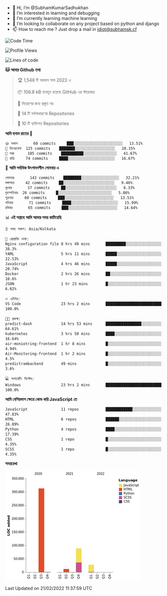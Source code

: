 - 👋 Hi, I’m @SubhamKumarSadhukhan
- 👀 I’m interested in learning and debugging
- 🌱 I’m currently learning machine learning
- 💞️ I’m looking to collaborate on any project based on python and django
- 📫 How to reach me ?
      Just drop a mail in idiot@subhamsk.cf

<!---
SubhamKumarSadhukhan/SubhamKumarSadhukhan is a ✨ special ✨ repository because its `README.md` (this file) appears on your GitHub profile.
You can click the Preview link to take a look at your changes.
--->


<!--START_SECTION:waka-->
![Code Time](http://img.shields.io/badge/Code%20Time-194%20hrs%2010%20mins-blue)

![Profile Views](http://img.shields.io/badge/%E0%A6%AA%E0%A7%8D%E0%A6%B0%E0%A7%8B%E0%A6%AB%E0%A6%BE%E0%A6%87%E0%A6%B2%20%E0%A6%A6%E0%A6%B0%E0%A7%8D%E0%A6%B6%E0%A6%A8-5-blue)

![Lines of code](https://img.shields.io/badge/%E0%A6%B9%E0%A7%8D%E0%A6%AF%E0%A6%BE%E0%A6%B2%E0%A7%8B%20%E0%A6%93%E0%A6%AF%E0%A6%BC%E0%A6%BE%E0%A6%B0%E0%A7%8D%E0%A6%B2%E0%A7%8D%E0%A6%A1%20%E0%A6%A5%E0%A7%87%E0%A6%95%E0%A7%87%20%E0%A6%86%E0%A6%AE%E0%A6%BF%20%E0%A6%B2%E0%A6%BF%E0%A6%96%E0%A7%87%E0%A6%9B%E0%A6%BF-444%20Thousand%20%E0%A6%95%E0%A7%8B%E0%A6%A1%E0%A7%87%E0%A6%B0%20%E0%A6%B2%E0%A6%BE%E0%A6%87%E0%A6%A8-blue)

**🐱 আমার Github তথ্য** 

> 🏆 1,548 টি অবদান সাল 2022 এ
 > 
> 📦 106.8 kB ব্যবহৃত হয়েছে GitHub এর স্টরেজের 
 > 
> 🚫 নিয়োগের জন্য প্রস্তুত নয়
 > 
> 📜 14 টি সর্বসাধারণের Repositories 
 > 
> 🔑 10 টি ব্যক্তিগত Repositories  
 > 
**আমি হলাম রাতের 🦉** 

```text
🌞 সকাল       60 commits     ███░░░░░░░░░░░░░░░░░░░░░░   13.51% 
🌆 দিনেরবেলা  125 commits    ███████░░░░░░░░░░░░░░░░░░   28.15% 
🌃 সন্ধা      185 commits    ██████████░░░░░░░░░░░░░░░   41.67% 
🌙 রাত্রি     74 commits     ████░░░░░░░░░░░░░░░░░░░░░   16.67%

```
📅 **আমি সর্বাধিক উৎপাদনশীল সোমবার এ** 

```text
সোমবার       143 commits    ████████░░░░░░░░░░░░░░░░░   32.21% 
মঙ্গলবার     42 commits     ██░░░░░░░░░░░░░░░░░░░░░░░   9.46% 
বুধবার       37 commits     ██░░░░░░░░░░░░░░░░░░░░░░░   8.33% 
বৃহস্পতিবার  26 commits     █░░░░░░░░░░░░░░░░░░░░░░░░   5.86% 
শুক্রবার     60 commits     ███░░░░░░░░░░░░░░░░░░░░░░   13.51% 
শনিবার       71 commits     ████░░░░░░░░░░░░░░░░░░░░░   15.99% 
রবিবার       65 commits     ███░░░░░░░░░░░░░░░░░░░░░░   14.64%

```


📊 **এই সপ্তাহে আমি আমার সময় কাটিয়েছি** 

```text
⌚︎ সময় অঞ্চল: Asia/Kolkata

💬 প্রোগ্রামিং ভাষা: 
Nginx configuration file 8 hrs 49 mins       █████████░░░░░░░░░░░░░░░░   38.3% 
YAML                     5 hrs 11 mins       █████░░░░░░░░░░░░░░░░░░░░   22.53% 
JavaScript               4 hrs 46 mins       █████░░░░░░░░░░░░░░░░░░░░   20.74% 
Docker                   2 hrs 26 mins       ██░░░░░░░░░░░░░░░░░░░░░░░   10.6% 
JSON                     1 hr 23 mins        █░░░░░░░░░░░░░░░░░░░░░░░░   6.02%

🔥 এডিটর: 
VS Code                  23 hrs 2 mins       █████████████████████████   100.0%

🐱‍💻 প্রকল্ম: 
predict-dash             14 hrs 53 mins      ████████████████░░░░░░░░░   64.61% 
kubernetes               3 hrs 50 mins       ████░░░░░░░░░░░░░░░░░░░░░   16.64% 
air-moniotring-frontend  1 hr 8 mins         █░░░░░░░░░░░░░░░░░░░░░░░░   4.94% 
Air-Monitoring-frontend  1 hr 2 mins         █░░░░░░░░░░░░░░░░░░░░░░░░   4.5% 
predictrambackend        49 mins             █░░░░░░░░░░░░░░░░░░░░░░░░   3.6%

💻 অপারেটিং সিস্টেম: 
Windows                  23 hrs 2 mins       █████████████████████████   100.0%

```

**আমি বেশিরভাগ ক্ষেত্রে কোড করি JavaScript তে** 

```text
JavaScript               11 repos            ████████████░░░░░░░░░░░░░   47.83% 
HTML                     6 repos             ██████░░░░░░░░░░░░░░░░░░░   26.09% 
Python                   4 repos             ████░░░░░░░░░░░░░░░░░░░░░   17.39% 
CSS                      1 repo              █░░░░░░░░░░░░░░░░░░░░░░░░   4.35% 
SCSS                     1 repo              █░░░░░░░░░░░░░░░░░░░░░░░░   4.35%

```


**সময়রেখা**

![Chart not found](https://raw.githubusercontent.com/SubhamKumarSadhukhan/SubhamKumarSadhukhan/main/charts/bar_graph.png) 


 Last Updated on 21/02/2022 11:37:59 UTC
<!--END_SECTION:waka-->
